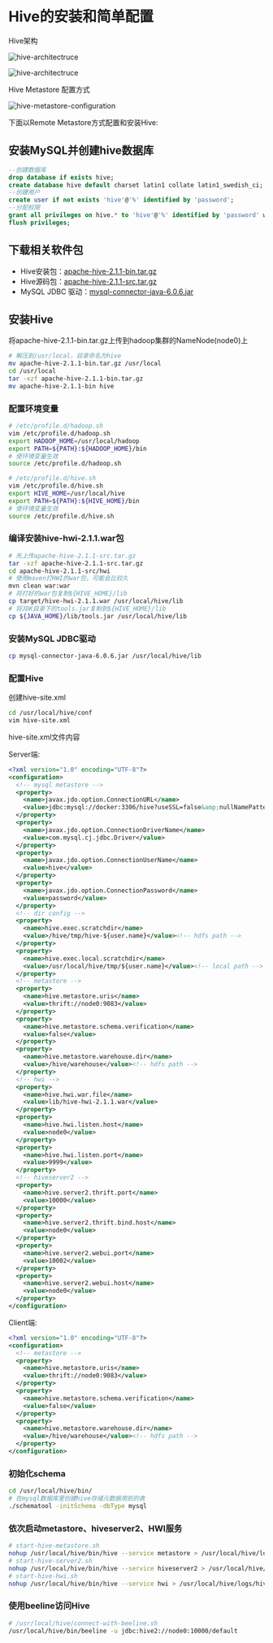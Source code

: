 # Hive的安装和简单配置

Hive架构

![hive-architectruce](https://github.com/yddgit/my-program-doc/raw/master/images/hive-architectruce1.png "hive-architectruce")

![hive-architectruce](https://github.com/yddgit/my-program-doc/raw/master/images/hive-architectruce2.png "hive-architectruce")

Hive Metastore 配置方式

![hive-metastore-configuration](https://github.com/yddgit/my-program-doc/raw/master/images/hive-metastore-configuration.png "hive-metastore-configuration")

下面以Remote Metastore方式配置和安装Hive:

## 安装MySQL并创建hive数据库

```sql
--创建数据库
drop database if exists hive;
create database hive default charset latin1 collate latin1_swedish_ci;
--创建用户
create user if not exists 'hive'@'%' identified by 'password';
--分配权限
grant all privileges on hive.* to 'hive'@'%' identified by 'password' with grant option;
flush privileges;
```

## 下载相关软件包

- Hive安装包：[apache-hive-2.1.1-bin.tar.gz](https://archive.apache.org/dist/hive/hive-2.1.1/apache-hive-2.1.1-bin.tar.gz "Hive安装包")
- Hive源码包：[apache-hive-2.1.1-src.tar.gz](https://archive.apache.org/dist/hive/hive-2.1.1/apache-hive-2.1.1-src.tar.gz "Hive源码包")
- MySQL JDBC 驱动：[mysql-connector-java-6.0.6.jar](http://central.maven.org/maven2/mysql/mysql-connector-java/6.0.6/mysql-connector-java-6.0.6.jar "MySQL JDBC 驱动")

## 安装Hive

将apache-hive-2.1.1-bin.tar.gz上传到hadoop集群的NameNode(node0)上

```bash
# 解压到/usr/local，目录命名为hive
mv apache-hive-2.1.1-bin.tar.gz /usr/local
cd /usr/local
tar -xzf apache-hive-2.1.1-bin.tar.gz
mv apache-hive-2.1.1-bin hive
```

### 配置环境变量

```bash
# /etc/profile.d/hadoop.sh
vim /etc/profile.d/hadoop.sh
export HADOOP_HOME=/usr/local/hadoop
export PATH=${PATH}:${HADOOP_HOME}/bin
# 使环境变量生效
source /etc/profile.d/hadoop.sh
```

```bash
# /etc/profile.d/hive.sh
vim /etc/profile.d/hive.sh
export HIVE_HOME=/usr/local/hive
export PATH=${PATH}:${HIVE_HOME}/bin
# 使环境变量生效
source /etc/profile.d/hive.sh
```

### 编译安装hive-hwi-2.1.1.war包

```bash
# 先上传apache-hive-2.1.1-src.tar.gz
tar -xzf apache-hive-2.1.1-src.tar.gz
cd apache-hive-2.1.1-src/hwi
# 使用maven打HWI的war包，可能会比较久
mvn clean war:war
# 将打好的war包复制${HIVE_HOME}/lib
cp target/hive-hwi-2.1.1.war /usr/local/hive/lib
# 将JDK目录下的tools.jar复制到${HIVE_HOME}/lib
cp ${JAVA_HOME}/lib/tools.jar /usr/local/hive/lib
```

### 安装MySQL JDBC驱动

```bash
cp mysql-connector-java-6.0.6.jar /usr/local/hive/lib
```

### 配置Hive

创建hive-site.xml

```bash
cd /usr/local/hive/conf
vim hive-site.xml
```

hive-site.xml文件内容

Server端:

```xml
<?xml version="1.0" encoding="UTF-8"?>
<configuration>
  <!-- mysql metastore -->
  <property>
    <name>javax.jdo.option.ConnectionURL</name>
    <value>jdbc:mysql://docker:3306/hive?useSSL=false&amp;nullNamePatternMatchesAll=true</value>
  </property>
  <property>
    <name>javax.jdo.option.ConnectionDriverName</name>
    <value>com.mysql.cj.jdbc.Driver</value>
  </property>
  <property>
    <name>javax.jdo.option.ConnectionUserName</name>
    <value>hive</value>
  </property>
  <property>
    <name>javax.jdo.option.ConnectionPassword</name>
    <value>password</value>
  </property>
  <!-- dir config -->
  <property>
    <name>hive.exec.scratchdir</name>
    <value>/hive/tmp/hive-${user.name}</value><!-- hdfs path -->
  </property>
  <property>
    <name>hive.exec.local.scratchdir</name>
    <value>/usr/local/hive/tmp/${user.name}</value><!-- local path -->
  </property>
  <!-- metastore -->
  <property>
    <name>hive.metastore.uris</name>
    <value>thrift://node0:9083</value>
  </property>
  <property>
    <name>hive.metastore.schema.verification</name>
    <value>false</value>
  </property>
  <property>
    <name>hive.metastore.warehouse.dir</name>
    <value>/hive/warehouse</value><!-- hdfs path -->
  </property>
  <!-- hwi -->
  <property>
    <name>hive.hwi.war.file</name>
    <value>lib/hive-hwi-2.1.1.war</value>
  </property>
  <property>
    <name>hive.hwi.listen.host</name>
    <value>node0</value>
  </property>
  <property>
    <name>hive.hwi.listen.port</name>
    <value>9999</value>
  </property>
  <!-- hiveserver2 -->
  <property>
    <name>hive.server2.thrift.port</name>
    <value>10000</value>
  </property>
  <property>
    <name>hive.server2.thrift.bind.host</name>
    <value>node0</value>
  </property>
  <property>
    <name>hive.server2.webui.port</name>
    <value>10002</value>
  </property>
  <property>
    <name>hive.server2.webui.host</name>
    <value>node0</value>
  </property>
</configuration>
```

Client端:

```xml
<?xml version="1.0" encoding="UTF-8"?>
<configuration>
  <!-- metastore -->
  <property>
    <name>hive.metastore.uris</name>
    <value>thrift://node0:9083</value>
  </property>
  <property>
    <name>hive.metastore.schema.verification</name>
    <value>false</value>
  </property>
  <property>
    <name>hive.metastore.warehouse.dir</name>
    <value>/hive/warehouse</value><!-- hdfs path -->
  </property>
</configuration>
```

### 初始化schema

```bash
cd /usr/local/hive/bin/
# 在mysql数据库里创建hive存储元数据用到的表
./schematool -initSchema -dbType mysql
```

### 依次启动metastore、hiveserver2、HWI服务

```bash
# start-hive-metastore.sh
nohup /usr/local/hive/bin/hive --service metastore > /usr/local/hive/logs/hive-metastore.log 2>&1 &
# start-hive-server2.sh
nohup /usr/local/hive/bin/hive --service hiveserver2 > /usr/local/hive/logs/hive-server2.log 2>&1 &
# start-hive-hwi.sh
nohup /usr/local/hive/bin/hive --service hwi > /usr/local/hive/logs/hive-hwi.log 2>&1 &
```

### 使用beeline访问Hive

```bash
# /usr/local/hive/connect-with-beeline.sh
/usr/local/hive/bin/beeline -u jdbc:hive2://node0:10000/default
```

